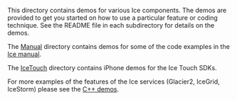 This directory contains demos for various Ice components. The demos are
provided to get you started on how to use a particular feature or coding
technique. See the README file in each subdirectory for details on the
demos.

The [Manual](./Manual) directory contains demos for some of the code examples
in the [Ice manual](https://doc.zeroc.com/display/Ice/Ice+Manual).

The [IceTouch](./IceTouch) directory contains iPhone demos for the Ice Touch
SDKs.

For more examples of the features of the Ice services (Glacier2, IceGrid,
IceStorm) please see the [C++ demos](../cpp).
